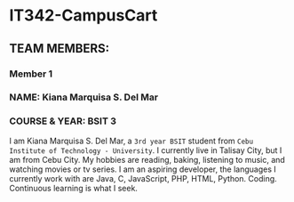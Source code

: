 # IT342-CampusCart

## TEAM MEMBERS:

### Member 1

### NAME: Kiana Marquisa S. Del Mar <br>
### COURSE & YEAR: BSIT 3


I am Kiana Marquisa S. Del Mar, a `3rd year BSIT` student from `Cebu Institute of Technology - University`.
I currently live in Talisay City, but I am from Cebu City. My hobbies are reading, baking, listening to music, and watching movies or tv series.
I am an aspiring developer, the languages I currently work with are Java, C, JavaScript, PHP, HTML, Python. Coding.
Continuous learning is what I seek.